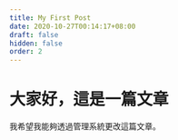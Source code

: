 ```yaml
---
title: My First Post
date: 2020-10-27T00:14:17+08:00
draft: false
hidden: false
order: 2
---
```

# 大家好，這是一篇文章

我希望我能夠透過管理系統更改這篇文章。